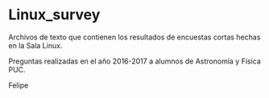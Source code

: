 # Linux_survey

Archivos de texto que contienen los resultados de encuestas cortas hechas en la Sala Linux.

Preguntas realizadas en el año 2016-2017 a alumnos de Astronomía y Física PUC.

Felipe
